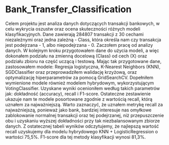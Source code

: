 # Bank_Transfer_Classification

Celem projektu jest analiza danych dotyczących transakcji bankowych, w celu wykrycia oszustw oraz ocena skuteczności różnych modeli klasyfikacyjnych. Dane zawierają 284807 transakcji z 30 cechami niezależnymi oraz jedna zależną - Class, która określa nam czy transakcja jest podejrzana - 1, albo niepodejrzana - 0. Zaczołem pracę od analizy danych. W kolejnym kroku przygotowałem dane do użycia modeli, a więc dokonałem podziału na zmienną docelową (Class) od cech (X) oraz podziału zbioru na część uczącą i testową. Mając tak przygotowane dane, zastosowałem modele: Regresja logistyczna, K-Nearest Neighbors (KNN), SGDClassifier oraz przeprowadziłem walidację krzyżową, oraz optymalizację hiperparametrów za pomocą GridSearchCV. Dopełniłem wymienione modele również modelem hybrydowym, wykorzystującym VotingClassifier. Uzyskane wyniki ocenioniłem według takich parametrów jak: dokładność (accuracy), recall i F1-score. Ostateczne zestawienie ukazuje nam te modele posortowane zgodnie z wartością recall, którą uznałem za najważniejszą. Warto zaznaczyć, że uznałem metrykę recall za najważniejszą, ponieważ jako bank, bardziej interesuje nas omyłkowe zablokowanie normalnej transakcji oraz tej podejrzanej, niż przepuszczenie obu i uzyskaniu wyższej dokładności przy tak niezbalansowanym zbiorze danych. Z ostatecznej tabeli wyników odczytujemy, że najlepszą wartość recall uzyskujemy dla modelu hybrydowego KNN + LogisticRegression o wartości 75,5%. F1-score dla tej metody klasyfikacji wynosi 81,3%.
